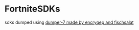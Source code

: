 # FortniteSDKs
sdks
dumped using [dumper-7 made by encryqep and fischsalat](https://github.com/Encryqed/Dumper-7)

